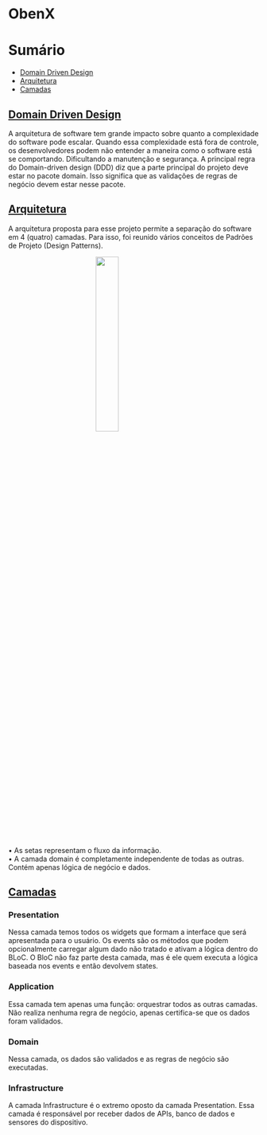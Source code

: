 # ObenX

# Sumário
* [Domain Driven Design](#ddd)
* [Arquitetura](#arquitetura)
* [Camadas](#camadas)

## [Domain Driven Design](#ddd)
A arquitetura de software tem grande impacto sobre quanto a complexidade do software pode escalar. Quando essa complexidade está fora de controle, os desenvolvedores podem não entender a maneira como o software está se comportando. Dificultando a manutenção e segurança. A principal regra do Domain-driven design (DDD) diz que a parte principal do projeto deve estar no pacote domain. Isso significa que as validações de regras de negócio devem estar nesse pacote.

## [Arquitetura](#arquitetura)
A arquitetura proposta para esse projeto permite a separação do software em 4 (quatro) camadas. Para isso, foi reunido vários conceitos de Padrões de Projeto (Design Patterns).

<img src="https://resocoder.com/wp-content/uploads/2020/03/DDD-Flutter-Diagram-v3.svg" style="display: block; margin-left: auto; margin-right: auto; width: 30%;"/>

• As setas representam o fluxo da informação. <br>
• A camada domain é completamente independente de todas as outras. Contém apenas lógica de negócio e dados.

## [Camadas](#camadas)

### Presentation
Nessa camada temos todos os widgets que formam a interface que será apresentada para o usuário. Os events são os métodos que podem opcionalmente carregar algum dado não tratado e ativam a lógica dentro do BLoC. O BloC não faz parte desta camada, mas é ele quem executa a lógica baseada nos events e então devolvem states.

### Application
Essa camada tem apenas uma função: orquestrar todos as outras camadas. Não realiza nenhuma regra de negócio, apenas certifica-se que os dados foram validados.

### Domain
Nessa camada, os dados são validados e as regras de negócio são executadas.

### Infrastructure
A camada Infrastructure é o extremo oposto da camada Presentation. Essa camada é responsável por receber dados de APIs, banco de dados e sensores do dispositivo.

<!-- ## APP
• Flutter 2.2.3 <br>
• Dart 2.13.4 -->
